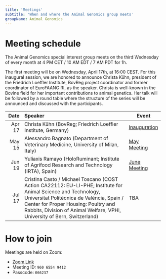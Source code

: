 ```yaml
---
title: 'Meetings'
subtitle: 'When and where the Animal Genomics group meets'
groupName: Animal Genomics
---
```


# Meeting schedule

The Animal Genomics special interest group meets on the third Wednesday
of every month at 4 PM CET / 10 AM EDT / 7 AM PDT for 1h.

The first meeting will be on Wednesday, April 17th, at 16:00 CEST. For this inaugural session, we are honored to announce Christa Kühn, president of the Friedrich Loeffler Institute, BovReg project coordinator and former coordinator of EuroFAANG RI, as the speaker. Christa is well-known in the Bovine field for her important contributions to animal genetics. Her talk will be followed by a round table where the structure of the series will be announced and discussed with the participants.

|   Date | Speaker                                                                                                                                                                                                                                                                        | Event |
| -----: | :----------------------------------------------------------------------------------------------------------------------------------------------------------------------------------------------------------------------------------------------------------------------------- | ----- |
| Apr 17 | Christa Kühn (BovReg; Friedrich Loeffler Institute, Germany)                                                                                                                                                                                                                   | [Inauguration](/events/2024/SIG_animalgenomics_inauguration) |
| May 15 | Alessandro Bagnato (Department of Veterinary Medicine, University of Milan, Italy)                                                                                                                                                                                             | [May Meeting](/events/2024/SIG_animalgenomics_May) |
| Jun 19 | Yuliaxis Ramayo (HoloRuminant; Institute of Agrifood Research and Technology (IRTA), Spain)                                                                                                                                                                                    | [June Meeting](/events/2024/SIG_animalgenomics_June) | 
| Jul 17 | Cristina Casto / Michael Toscano (COST Action CA22112: EU-LI-PHE; Institute for Animal Science and Technology, Universitat Politècnica de València, Spain / Center for Proper Housing: Poultry and Rabbits, Division of Animal Welfare, VPHI, University of Bern, Switzerland) | TBA |

# How to join

Meetings are held on Zoom:

- [Zoom Link](https://rediris.zoom.us/j/96065549412?pwd=L2txanpQMEFTOWVLNmtIZyt6M3NnUT09)
- Meeting ID: `960 6554 9412`
- Passcode: `066237`
